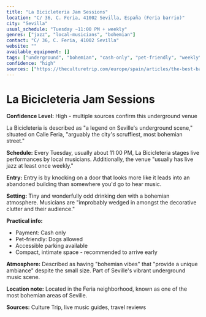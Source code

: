 ```yaml
---
title: "La Bicicleteria Jam Sessions"
location: "C/ 36, C. Feria, 41002 Sevilla, España (Feria barrio)"
city: "Sevilla"
usual_schedule: "Tuesday ~11:00 PM + weekly"
genres: ["jazz", "local-musicians", "bohemian"]
contact: "C/ 36, C. Feria, 41002 Sevilla"
website: ""
available_equipment: []
tags: ["underground", "bohemian", "cash-only", "pet-friendly", "weekly"]
confidence: "high"
sources: ["https://theculturetrip.com/europe/spain/articles/the-best-bars-in-central-seville-for-live-music", "https://theeuropeanbarguide.com/bicicleteria-seville/", "https://shawnhennessey.substack.com/p/sevilla-jazz", "https://3si.es/live-music-in-sevilla/"]
---
```


# La Bicicleteria Jam Sessions

**Confidence Level:** High - multiple sources confirm this underground venue

La Bicicleteria is described as "a legend on Seville's underground scene," situated on Calle Feria, "arguably the city's scruffiest, most bohemian street."

**Schedule:** Every Tuesday, usually about 11:00 PM, La Bicicleteria stages live performances by local musicians. Additionally, the venue "usually has live jazz at least once weekly."

**Entry:** Entry is by knocking on a door that looks more like it leads into an abandoned building than somewhere you'd go to hear music.

**Setting:** Tiny and wonderfully odd drinking den with a bohemian atmosphere. Musicians are "improbably wedged in amongst the decorative clutter and their audience."

**Practical info:**
- Payment: Cash only
- Pet-friendly: Dogs allowed
- Accessible parking available
- Compact, intimate space - recommended to arrive early

**Atmosphere:** Described as having "bohemian vibes" that "provide a unique ambiance" despite the small size. Part of Seville's vibrant underground music scene.

**Location note:** Located in the Feria neighborhood, known as one of the most bohemian areas of Seville.

**Sources:** Culture Trip, live music guides, travel reviews